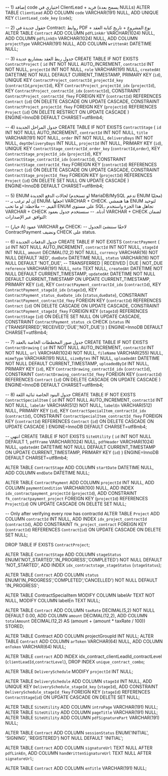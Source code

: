 -- 1) إضافة code اختياري في ClientLead + فريد (يسمح بعدة NULLs)
ALTER TABLE `ClientLead`
ADD COLUMN `code` VARCHAR(191) NULL,
ADD UNIQUE KEY `ClientLead_code_key` (`code`);

-- 2) حقول جديدة في Contract: روابط PDF + نوع المشروع + تاريخ كتابة العقد
ALTER TABLE `Contract`
ADD COLUMN `pdfLinkAr` VARCHAR(1024) NULL,
ADD COLUMN `pdfLinkEn` VARCHAR(1024) NULL,
ADD COLUMN `projectType` VARCHAR(191) NULL,
ADD COLUMN `writtenAt` DATETIME NULL;

-- 3) جدول ربط العقد بمشاريع عديدة
CREATE TABLE IF NOT EXISTS `ContractProject` (
`id` INT NOT NULL AUTO_INCREMENT,
`contractId` INT NOT NULL,
`projectId` INT NOT NULL,
`role` VARCHAR(191) NULL,
`createdAt` DATETIME NOT NULL DEFAULT CURRENT_TIMESTAMP,
PRIMARY KEY (`id`),
UNIQUE KEY `ContractProject_contractId_projectId_key` (`contractId`,`projectId`),
KEY `ContractProject_projectId_idx` (`projectId`),
KEY `ContractProject_contractId_idx` (`contractId`),
CONSTRAINT `ContractProject_contractId_fkey` FOREIGN KEY (`contractId`) REFERENCES `Contract` (`id`) ON DELETE CASCADE ON UPDATE CASCADE,
CONSTRAINT `ContractProject_projectId_fkey` FOREIGN KEY (`projectId`) REFERENCES `Project` (`id`) ON DELETE RESTRICT ON UPDATE CASCADE
) ENGINE=InnoDB DEFAULT CHARSET=utf8mb4;

-- 4) جدول المراحل الجديدة
CREATE TABLE IF NOT EXISTS `ContractStage` (
`id` INT NOT NULL AUTO_INCREMENT,
`contractId` INT NOT NULL,
`title` VARCHAR(191) NOT NULL,
`order` INT NOT NULL,
`deliveryDays` INT NOT NULL,
`deptDeliveryDays` INT NULL,
`projectId` INT NULL,
PRIMARY KEY (`id`),
UNIQUE KEY `ContractStage_contractId_order_key` (`contractId`,`order`),
KEY `ContractStage_projectId_idx` (`projectId`),
KEY `ContractStage_contractId_idx` (`contractId`),
CONSTRAINT `ContractStage_contractId_fkey` FOREIGN KEY (`contractId`) REFERENCES `Contract` (`id`) ON DELETE CASCADE ON UPDATE CASCADE,
CONSTRAINT `ContractStage_projectId_fkey` FOREIGN KEY (`projectId`) REFERENCES `Project` (`id`) ON DELETE SET NULL ON UPDATE CASCADE
) ENGINE=InnoDB DEFAULT CHARSET=utf8mb4;

-- 5) ENUM لحالات الدفع الجديدة (لو تستخدم MariaDB/MySQL تدعم ENUM محليًا)
-- إن لم ترغب بـ ENUM، اجعلها VARCHAR + CHECK. هنا هنمشي ENUM لتوحيد القيم.
-- ملاحظة: لو ما تحب ENUM على مستوى SQL، تجاهل هذا الجزء واستخدم VARCHAR + CHECK أدناه.
-- سنستخدم جدول بعمود VARCHAR + CHECK لضمان التوافق عبر الإصدارات:

-- (خيار A) عمود VARCHAR مع CHECK:
-- لاحقًا سننشئ الجدول ContractPayment ونضيف CHECK على status.

-- 6) جدول الدفعات الجديدة
CREATE TABLE IF NOT EXISTS `ContractPayment` (
`id` INT NOT NULL AUTO_INCREMENT,
`contractId` INT NOT NULL,
`stageId` INT NULL,
`amount` DECIMAL(12,2) NOT NULL,
`currency` VARCHAR(16) NOT NULL DEFAULT 'AED',
`dueDate` DATETIME NULL,
`status` VARCHAR(16) NOT NULL DEFAULT 'NOT_DUE', -- TRANSFERRED | RECEIVED | DUE | NOT_DUE
`reference` VARCHAR(191) NULL,
`note` TEXT NULL,
`createdAt` DATETIME NOT NULL DEFAULT CURRENT_TIMESTAMP,
`updatedAt` DATETIME NOT NULL DEFAULT CURRENT_TIMESTAMP ON UPDATE CURRENT_TIMESTAMP,
PRIMARY KEY (`id`),
KEY `ContractPayment_contractId_idx` (`contractId`),
KEY `ContractPayment_stageId_idx` (`stageId`),
KEY `ContractPayment_status_dueDate_idx` (`status`,`dueDate`),
CONSTRAINT `ContractPayment_contractId_fkey` FOREIGN KEY (`contractId`) REFERENCES `Contract` (`id`) ON DELETE CASCADE ON UPDATE CASCADE,
CONSTRAINT `ContractPayment_stageId_fkey` FOREIGN KEY (`stageId`) REFERENCES `ContractStage` (`id`) ON DELETE SET NULL ON UPDATE CASCADE,
CONSTRAINT `ContractPayment_status_ck` CHECK (`status` IN ('TRANSFERRED','RECEIVED','DUE','NOT_DUE'))
) ENGINE=InnoDB DEFAULT CHARSET=utf8mb4;

-- 7) جدول صور المخططات الخاصة بالعقد
CREATE TABLE IF NOT EXISTS `ContractDrawing` (
`id` INT NOT NULL AUTO_INCREMENT,
`contractId` INT NOT NULL,
`url` VARCHAR(1024) NOT NULL,
`fileName` VARCHAR(255) NULL,
`mimeType` VARCHAR(191) NULL,
`sizeBytes` INT NULL,
`uploadedAt` DATETIME NOT NULL DEFAULT CURRENT_TIMESTAMP,
`uploadedById` INT NULL,
PRIMARY KEY (`id`),
KEY `ContractDrawing_contractId_idx` (`contractId`),
CONSTRAINT `ContractDrawing_contractId_fkey` FOREIGN KEY (`contractId`) REFERENCES `Contract` (`id`) ON DELETE CASCADE ON UPDATE CASCADE
) ENGINE=InnoDB DEFAULT CHARSET=utf8mb4;

-- 8) جدول البنود الخاصة ثنائية اللغة
CREATE TABLE IF NOT EXISTS `ContractSpecialItem` (
`id` INT NOT NULL AUTO_INCREMENT,
`contractId` INT NOT NULL,
`labelAr` VARCHAR(512) NOT NULL,
`labelEn` VARCHAR(512) NULL,
PRIMARY KEY (`id`),
KEY `ContractSpecialItem_contractId_idx` (`contractId`),
CONSTRAINT `ContractSpecialItem_contractId_fkey` FOREIGN KEY (`contractId`) REFERENCES `Contract` (`id`) ON DELETE CASCADE ON UPDATE CASCADE
) ENGINE=InnoDB DEFAULT CHARSET=utf8mb4;

-- انتهى
CREATE TABLE IF NOT EXISTS `SiteUtility` (
`id` INT NOT NULL DEFAULT 1,
`pdfFrame` VARCHAR(1024) NULL,
`pdfHeader` VARCHAR(1024) NULL,
`updatedAt` DATETIME NOT NULL DEFAULT CURRENT_TIMESTAMP ON UPDATE CURRENT_TIMESTAMP,
PRIMARY KEY (`id`)
) ENGINE=InnoDB DEFAULT CHARSET=utf8mb4;

ALTER TABLE `ContractStage`
ADD COLUMN `startDate` DATETIME NULL,
ADD COLUMN `endDate` DATETIME NULL;

ALTER TABLE `ContractPayment`
ADD COLUMN `projectId` INT NULL,
ADD COLUMN `paymentCondition` VARCHAR(100) NULL,
ADD INDEX `idx_contractpayment_projectId` (`projectId`),
ADD CONSTRAINT `fk_contractpayment_project`
FOREIGN KEY (`projectId`) REFERENCES `Project`(`id`)
ON UPDATE CASCADE
ON DELETE SET NULL;

-- Only after verifying every row has contractId
ALTER TABLE `Project`
ADD COLUMN `contractId` INT NULL,
ADD INDEX `idx_project_contractId` (`contractId`),
ADD CONSTRAINT `fk_project_contract`
FOREIGN KEY (`contractId`) REFERENCES `Contract`(`id`)
ON UPDATE CASCADE
ON DELETE SET NULL;

DROP TABLE IF EXISTS `ContractProject`;

ALTER TABLE `ContractStage`
ADD COLUMN `stageStatus`
ENUM('NOT_STARTED','IN_PROGRESS','COMPLETED')
NOT NULL DEFAULT 'NOT_STARTED',
ADD INDEX `idx_contractstage_stageStatus` (`stageStatus`);

ALTER TABLE `Contract`
ADD COLUMN `status` ENUM('IN_PROGRESS','COMPLETED','CANCELLED') NOT NULL DEFAULT 'IN_PROGRESS';

ALTER TABLE ContractSpecialItem
MODIFY COLUMN labelAr TEXT NOT NULL,
MODIFY COLUMN labelEn TEXT NULL;

ALTER TABLE `Contract`
ADD COLUMN `taxRate` DECIMAL(5,2) NOT NULL DEFAULT 0.00,
ADD COLUMN `amount` DECIMAL(12,2),
ADD COLUMN `totalAmount` DECIMAL(12,2)
AS (amount + (amount \* taxRate / 100)) STORED;

ALTER TABLE Contract
ADD COLUMN projectGroupId INT NULL;
ALTER TABLE `Contract`
ADD COLUMN `arToken` VARCHAR(64) NULL,
ADD COLUMN `enToken` VARCHAR(64) NULL;

ALTER TABLE `contract`
ADD INDEX idx_contract_clientLeadId_contractLevel (`clientLeadId`,`contractLevel`),
DROP INDEX `unique_contract_combo`;

ALTER TABLE `DeliverySchedule`
MODIFY `projectId` INT NULL;

ALTER TABLE `DeliverySchedule`
ADD COLUMN `stageId` INT NULL,
ADD UNIQUE KEY `DeliverySchedule_stageId_key` (`stageId`),
ADD CONSTRAINT `DeliverySchedule_stageId_fkey`
FOREIGN KEY (`stageId`) REFERENCES `ContractStage`(`id`)
ON UPDATE CASCADE
ON DELETE SET NULL;

ALTER TABLE `SiteUtility` ADD COLUMN `introPage` VARCHAR(191) NULL;
ALTER TABLE `SiteUtility` ADD COLUMN `pageTitle` VARCHAR(191) NULL;
ALTER TABLE `SiteUtility` ADD COLUMN `pdfSignaturePart` VARCHAR(191) NULL;

ALTER TABLE `Contract`
ADD COLUMN `sessionStatus` ENUM('INITIAL', 'SIGNING', 'REGISTERED') NOT NULL DEFAULT 'INITIAL';

ALTER TABLE `Contract`
ADD COLUMN `signatureUrl` TEXT NULL AFTER `pdfLinkEn`,
ADD COLUMN `handWrittenSignatureUrl` TEXT NULL AFTER `signatureUrl`;

ALTER TABLE `Contract`
ADD COLUMN `enTitle` VARCHAR(191) NULL;
